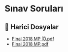 # Sınav Soruları


<!--Index-->

## 📂 Harici Dosyalar

- [Final 2018 MP İÖ.pdf](./Final%202018%20MP%20%C4%B0%C3%96.pdf)
- [Final 2018 MP.pdf](./Final%202018%20MP.pdf)


<!--Index-->


